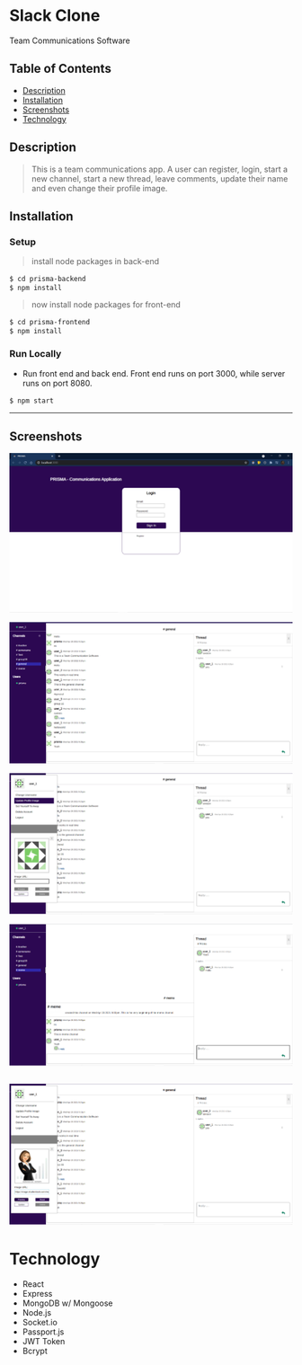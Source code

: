 # Slack Clone
Team Communications Software

## Table of Contents

- [Description](#description)
- [Installation](#installation)
- [Screenshots](#screenshots)
- [Technology](#technology)


## Description

> This is a team communications app.  A user can register, login, start a new channel, start a new thread, leave comments, update their name and even change their profile image.


## Installation


### Setup

> install node packages in back-end

```shell
$ cd prisma-backend 
$ npm install
```

>now install node packages for front-end

```shell
$ cd prisma-frontend
$ npm install
```

### Run Locally

- Run front end and back end. Front end runs on port 3000, while server runs on port 8080.

```shell
$ npm start
```

---


## Screenshots

![Screenshot](5.png)

![Screenshot](2.png)

![ScreenShot](3.png)

![ScreenShot](1.png)

![ScreenShot](4.png)
---

# Technology

 - React
 - Express
 - MongoDB w/ Mongoose
 - Node.js
 - Socket.io
 - Passport.js
 - JWT Token
 - Bcrypt
